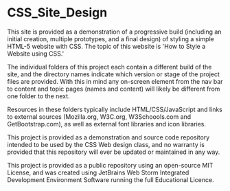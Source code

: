# CSS_Site_Design

This site is provided as a demonstration of a progressive build (including an initial creation, multiple prototypes, and a final design) of styling a simple HTML-5 website with CSS. The topic of this website is 'How to Style a Website using CSS.'  

The individual folders of this project each contain a different build of the site, and the directory names indicate which version or stage of the project files are provided. With this in mind any on-screen element from the nav bar to content and topic pages (names and content) will likely be different from one folder to the next. 

Resources in these folders typically include HTML/CSS/JavaScript and links to external sources (Mozilla.org, W3C.org, W3Schoools.com and GetBootstrap.com), as well as external font libraries and icon libraries. 

This project is provided as a demonstration and source code repository intended to be used by the CSS Web design class, and no warranty is provided that this repository will ever be updated or maintained in any way. 

This project is provided as a public repository using an open-source MIT License, and was created using JetBrains Web Storm Integrated Development Environment Software running the full Educational Licence. 
